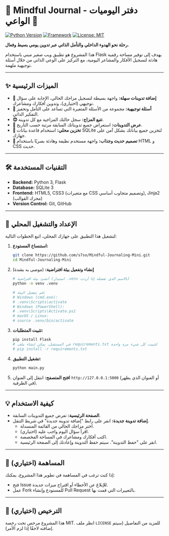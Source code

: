 # 🧘 Mindful Journal - دفتر اليوميات الواعي 📝

[![Python Version](https://img.shields.io/badge/python-3.9%2B-blue.svg)](https://www.python.org/) [![Framework](https://img.shields.io/badge/framework-Flask-green.svg)](https://flask.palletsprojects.com/) [![License: MIT](https://img.shields.io/badge/License-MIT-yellow.svg)](https://opensource.org/licenses/MIT) <!-- Add license file later -->

**رحلة نحو الهدوء الداخلي والتأمل الذاتي عبر تدوين يومي بسيط وفعال.**

هذا المشروع هو تطبيق ويب صغير مبني باستخدام Flask يهدف إلى توفير مساحة رقمية هادئة لتسجيل الأفكار والمشاعر اليومية، مع التركيز على الوعي الذاتي من خلال أسئلة توجيهية ملهمة.

<!-- ![Screenshot Placeholder](placeholder.png) -->
<!-- **ملاحظة:** استبدل `placeholder.png` بلقطة شاشة فعلية للتطبيق! -->

---

## ✨ الميزات الرئيسية

*   **📝 إضافة تدوينات سهلة:** واجهة بسيطة لتسجيل مزاجك الحالي، الإجابة على سؤال توجيهي (اختياري)، وتدوين أفكارك ومشاعرك.
*   **🤔 أسئلة توجيهية:** مجموعة من الأسئلة المتغيرة التي تساعد على التأمل وتحفيز التفكير الذاتي.
*   **😊 تتبع المزاج:** سجل حالتك المزاجية مع كل تدوينة.
*   **📖 عرض التدوينات:** استعراض جميع تدويناتك السابقة مرتبة حسب التاريخ.
*   **💾 تخزين محلي:** استخدام قاعدة بيانات SQLite لتخزين جميع بياناتك بشكل آمن على جهازك.
*   **🎨 تصميم حديث وجذاب:** واجهة مستخدم نظيفة وهادئة بصريًا باستخدام HTML و CSS حديث.

---

## 🛠️ التقنيات المستخدمة

*   **Backend:** Python 3, Flask
*   **Database:** SQLite 3
*   **Frontend:** HTML5, CSS3 (مع متغيرات CSS وتصميم متجاوب أساسي), Jinja2 (محرك القوالب)
*   **Version Control:** Git, GitHub

---

## 🚀 الإعداد والتشغيل المحلي

لتشغيل هذا التطبيق على جهازك المحلي، اتبع الخطوات التالية:

1.  **استنساخ المستودع:**
    ```bash
    git clone https://github.com/s7so/Mindful-Journaling-Mini.git
    cd Mindful-Journaling-Mini
    ```

2.  **إنشاء وتفعيل بيئة افتراضية:** (موصى به بشدة)
    ```bash
    # أنشئ بيئة افتراضية (استبدل .venv بالاسم الذي تفضله إذا أردت)
    python -m venv .venv

    # قم بتفعيل البيئة:
    # Windows (cmd.exe):
    # .venv\Scripts\activate
    # Windows (PowerShell):
    # .venv\Scripts\Activate.ps1
    # macOS / Linux:
    # source .venv/bin/activate
    ```

3.  **تثبيت المتطلبات:**
    ```bash
    pip install Flask
    # في المستقبل، يمكن إنشاء ملف requirements.txt لتثبيت كل شيء مرة واحدة
    # pip install -r requirements.txt
    ```

4.  **تشغيل التطبيق:**
    ```bash
    python main.py
    ```

5.  **افتح المتصفح:** انتقل إلى العنوان `http://127.0.0.1:5000` (أو العنوان الذي يظهر في الطرفية).

---

## 💡 كيفية الاستخدام

*   **الصفحة الرئيسية:** تعرض جميع التدوينات السابقة.
*   **إضافة تدوينة جديدة:** انقر على رابط "إضافة تدوينة جديدة" في شريط التنقل.
    *   اختر مزاجك الحالي من القائمة المنسدلة.
    *   اقرأ سؤال اليوم واجب عليه (اختياري).
    *   اكتب أفكارك ومشاعرك في المساحة المخصصة.
    *   انقر على "حفظ التدوينة". سيتم حفظ التدوينة وإعادتك إلى الصفحة الرئيسية.

---

## 🤝 المساهمة (اختياري)

إذا كنت ترغب في المساهمة في تطوير هذا المشروع، يمكنك:
*   فتح Issue للإبلاغ عن الأخطاء أو اقتراح ميزات جديدة.
*   عمل Fork للمستودع وإنشاء Pull Request بالتغييرات التي قمت بها.

---

## 📄 الترخيص (اختياري)

هذا المشروع مرخص تحت رخصة MIT. انظر ملف `LICENSE` للمزيد من التفاصيل (سيتم إضافته لاحقًا إذا لزم الأمر).
